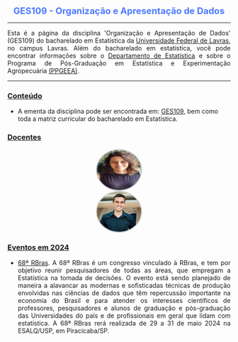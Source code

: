 
<center> 
<big> <big><B><font color="#4d79ff">
GES109 - Organização e Apresentação de Dados
 </font></B></big></big>
</center>


* * *

<p align="justify">
Esta é a página da disciplina 'Organização e Apresentação de Dados' (GES109) do bacharelado em Estatística da <a href="https://ufla.br/" target="_blank">Universidade Federal de Lavras</a>, no campus Lavras. Além do bacharelado em estatística, você pode encontrar informações sobre o <a href="http://www.des.ufla.br/" target="_blank">Departamento de Estatística</a> e sobre o Programa de Pós-Graduação em Estatística e Experimentação Agropecuária <a href="https://prpg.ufla.br/alternativo/estatistica/" target="_blank">(PPGEEA)</a>.
</p> 

* * *


### [Conteúdo](#)

- A ementa da disciplina pode ser encontrada em: [GES109](https://sig.ufla.br/modulos/publico/matrizes_curriculares/index.php), bem como toda a matriz curricular do bacharelado em Estatística.


### [Docentes](#)
<html lang="en">
<head>
  <meta charset="UTF-8">
  <meta name="viewport" content="width=device-width, initial-scale=1.0">
  <style>
    .oval {
      border-radius: 50%;
      display: block;
      margin: 0 auto;
      border: 2px solid #ccc; /* Adiciona uma borda cinza para destacar a forma oval */
    }
  </style>
</head>
<body>
  <img class="oval" src="https://raw.githubusercontent.com/luizpala1/GES109/main/_layouts/figuras/izabela.jpg" alt="" width="100" height="90">
  <img class="oval" src="https://raw.githubusercontent.com/luizpala1/GES109/main/_layouts/figuras/luizOtavio.jpg" alt="" width="100" height="90">
</body>
</html>

        

### [Eventos em 2024](#)

- <p align="justify">  <a href="https://68rbras.com.br/" target="_blank">68ª RBras</a>. A 68ª RBras é um congresso vinculado à RBras, e tem por objetivo reunir pesquisadores de todas as áreas, que empregam a Estatística na tomada de decisões. O evento está sendo planejado de maneira a alavancar as modernas e sofisticadas técnicas de produção envolvidas nas ciências de dados que têm repercussão importante na economia do Brasil e para atender os interesses científicos de professores, pesquisadores e alunos de graduação e pós-graduação das Universidades do país e de profissionais em geral que lidam com estatística. A 68ª RBras rerá realizada de 29 a 31 de maio 2024 na ESALQ/USP, em Piracicaba/SP.</p>



